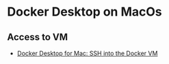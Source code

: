# Docker Desktop on MacOs

## Access to VM

- [Docker Desktop for Mac: SSH into the Docker VM](https://www.krenger.ch/blog/docker-desktop-for-mac-ssh-into-the-docker-vm/)

